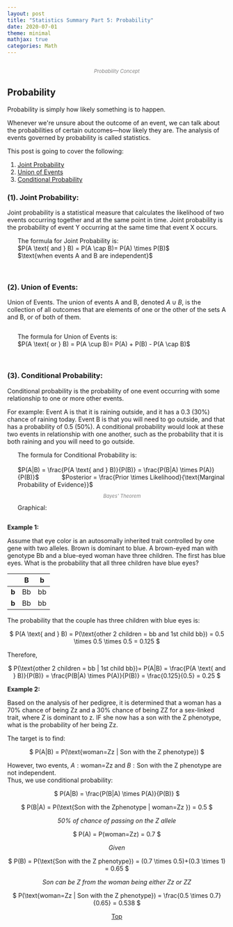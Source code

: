 ```yaml
---
layout: post
title: "Statistics Summary Part 5: Probability"
date: 2020-07-01
theme: minimal
mathjax: true
categories: Math
---
```

<div id='top'>
  <p align="center"><img src="{{site.baseurl}}/assets/images/post/statistics/probability.png" title=""></p>
  <p align="center" style="font-size: 0.8em; color: grey; font-style: italic;">Probability Concept</p>
</div>


## Probability

Probability is simply how likely something is to happen. 

Whenever we're unsure about the outcome of an event, we can talk about the probabilities of certain outcomes—how likely they are. The analysis of events governed by probability is called statistics.


This post is going to cover the following:
1. [Joint Probability](#jointprob)
2. [Union of Events](#unionevents)
3. [Conditional Probability](#conditionalprob)


<h3 id="jointprob"><strong>(1). Joint Probability:</strong></h3> 

Joint probability is a statistical measure that calculates the likelihood of two events occurring together and at the same point in time. Joint probability is the probability of event Y occurring at the same time that event X occurs.

<ul style="list-style: none;">
  <li>The formula for Joint Probability is:</li>
  <li style="display: inline; margin-right: 10%">$P(A \text{ and } B) = P(A \cap B)= P(A) \times P(B)$</li>
  <li style="display: inline; ">$\text{when events A and B are independent}$</li>
</ul>


<br>

<h3 id="unionevents"><strong>(2). Union of Events:</strong></h3> 

Union of Events. The union of events A and B, denoted $A \cup B$, is the collection of all outcomes that are elements of one or the other of the sets A and B, or of both of them.

  <p align="center"><img src="{{site.baseurl}}/assets/images/post/statistics/union-of-events.png" title=""></p>

<ul style="list-style: none;">
  <li>The formula for Union of Events is:</li>
  <li style="display: inline; margin-right: 10%">$P(A \text{ or } B) = P(A \cup B)= P(A) + P(B) - P(A \cap B)$</li>
</ul>

<br>



<h3 id="conditionalprob"><strong>(3). Conditional Probability:</strong></h3> 

Conditional probability is the probability of one event occurring with some relationship to one or more other events. 

For example: Event A is that it is raining outside, and it has a 0.3 (30%) chance of raining today. Event B is that you will need to go outside, and that has a probability of 0.5 (50%). A conditional probability would look at these two events in relationship with one another, such as the probability that it is both raining and you will need to go outside.

<ul style="list-style: none;">
  <li>The formula for Conditional Probability is:</li>
  <br>
  <li style="display: inline; margin-right: 10%;">$P(A|B) = \frac{P(A \text{ and } B)}{P(B)} = \frac{P(B|A) \times P(A)}{P(B)}$</li>
  <li style="display: inline;">$Posterior = \frac{Prior \times Likelihood}{\text{Marginal Probability of Evidence}}$</li>
  <li><p align="center" style="font-size: 0.8em; color: grey; font-style: italic;">Bayes' Theorem</p></li>
  <li>Graphical:</li>
  <li><p align="center"><img src="{{site.baseurl}}/assets/images/post/statistics/conditional-prob.png" title=""></p></li>

</ul>


__Example 1:__   

Assume that eye color is an autosomally inherited trait controlled by one gene with two alleles. Brown is dominant to blue. A brown-eyed man with genotype Bb and a blue-eyed woman have three children. The first has blue eyes. What is the probability that all three children have blue eyes?



||B|b|
|:--:|:--:|:--:|
|__b__|Bb|bb|
|__b__|Bb|bb|  


The probability that the couple has three children with blue eyes is:

<p align="center">$
P(A \text{ and } B) = P(\text{other 2 children = bb and 1st child bb}) = 0.5 \times 0.5 \times 0.5 = 0.125
$</p>

Therefore, 
<p align="center">$
P(\text{other 2 children = bb | 1st child bb})= P(A|B) = \frac{P(A \text{ and } B)}{P(B)} = \frac{P(B|A) \times P(A)}{P(B)} = \frac{0.125}{0.5} = 0.25
$</p>


__Example 2:__   

Based on the analysis of her pedigree, it is determined that a woman has a 70% chance of being Zz and a 30% chance of being ZZ for a sex-linked trait, where Z is dominant to z. IF she now has a son with the Z phenotype, what is the probability of her being Zz.

The target is to find:
<p align="center">$
P(A|B) = P(\text{woman=Zz | Son with the Z phenotype})
$</p>

However, two events, $A:\text{woman=Zz}$ and $B: \text{Son with the Z phenotype}$ are not independent.  
Thus, we use conditional probability:

<p align="center">$
P(A|B) = \frac{P(B|A) \times P(A)}{P(B)}
$</p>
<p align="center">$
P(B|A) = P(\text{Son with the Zphenotype | woman=Zz }) = 0.5
$</p>
<p align="center"><i>50% of chance of passing on the Z allele</i></p>
<p align="center">$
P(A) = P(woman=Zz) = 0.7
$</p>
<p align="center"><i>Given</i></p>
<p align="center">$
P(B) = P(\text{Son with the Z phenotype}) = (0.7 \times 0.5)+(0.3 \times 1) = 0.65
$</p>
<p align="center"><i>Son can be Z from the woman being either Zz or ZZ</i></p>

<p align="center">$
P(\text{woman=Zz | Son with the Z phenotype}) = \frac{0.5 \times 0.7}{0.65} = 0.538
$</p>

<p align="center"><a href="#top">Top</a></p>


